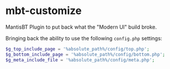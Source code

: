# mbt-customize

MantisBT Plugin to put back what the "Modern UI" build broke.

Bringing back the ability to use the following `config.php` settings:
```php
$g_top_include_page = '%absolute_path%/config/top.php';
$g_bottom_include_page = '%absolute_path%/config/bottom.php';
$g_meta_include_file = '%absolute_path%/config/meta.php';
```